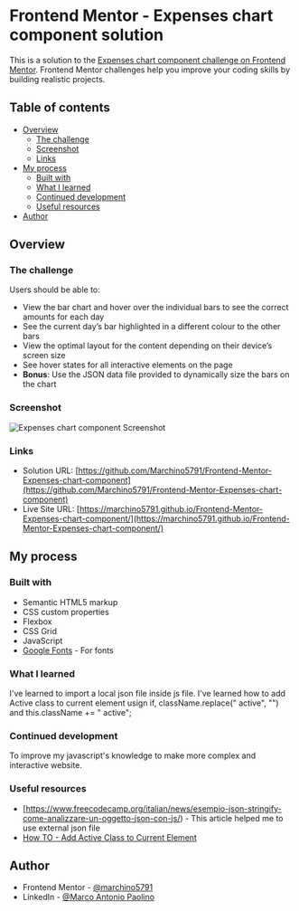 # Frontend Mentor - Expenses chart component solution

This is a solution to the [Expenses chart component challenge on Frontend Mentor](https://www.frontendmentor.io/challenges/expenses-chart-component-e7yJBUdjwt). Frontend Mentor challenges help you improve your coding skills by building realistic projects. 

## Table of contents

- [Overview](#overview)
  - [The challenge](#the-challenge)
  - [Screenshot](#screenshot)
  - [Links](#links)
- [My process](#my-process)
  - [Built with](#built-with)
  - [What I learned](#what-i-learned)
  - [Continued development](#continued-development)
  - [Useful resources](#useful-resources)
- [Author](#author)

## Overview

### The challenge

Users should be able to:

- View the bar chart and hover over the individual bars to see the correct amounts for each day
- See the current day’s bar highlighted in a different colour to the other bars
- View the optimal layout for the content depending on their device’s screen size
- See hover states for all interactive elements on the page
- **Bonus**: Use the JSON data file provided to dynamically size the bars on the chart

### Screenshot

![Expenses chart component Screenshot](https://github.com/Marchino5791/Frontend-Mentor-Expenses-chart-component/blob/main/Screenshot%202023-01-31%2011.32.16.png)

### Links

- Solution URL: [https://github.com/Marchino5791/Frontend-Mentor-Expenses-chart-component](https://github.com/Marchino5791/Frontend-Mentor-Expenses-chart-component)
- Live Site URL: [https://marchino5791.github.io/Frontend-Mentor-Expenses-chart-component/](https://marchino5791.github.io/Frontend-Mentor-Expenses-chart-component/)

## My process

### Built with

- Semantic HTML5 markup
- CSS custom properties
- Flexbox
- CSS Grid
- JavaScript
- [Google Fonts](https://fonts.google.com/) - For fonts

### What I learned

I've learned to import a local json file inside js file.
I've learned how to add Active class to current element usign if, className.replace(" active", "") and this.className += " active";

### Continued development

To improve my javascript's knowledge to make more complex and interactive website.

### Useful resources

- [https://www.freecodecamp.org/italian/news/esempio-json-stringify-come-analizzare-un-oggetto-json-con-js/) - This article helped me to use external json file
- [How TO - Add Active Class to Current Element](https://www.w3schools.com/howto/howto_js_active_element.asp)

## Author

- Frontend Mentor - [@marchino5791](https://www.frontendmentor.io/profile/marchino5791)
- LinkedIn - [@Marco Antonio Paolino](https://www.linkedin.com/in/marco-paolino)
